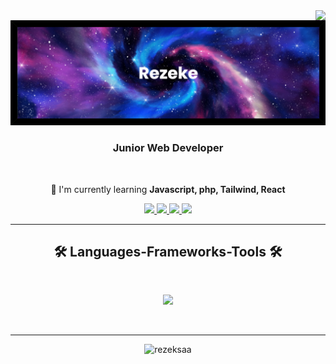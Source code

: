 <img position="absolute" align="right" src="https://visitor-badge.laobi.icu/badge?page_id=rezeksaa.rezeksaa"/>

<img src="banner.png">
<div>
  
</div>

<h3 align="center">Junior Web Developer</h3>

<br/>

<div align="center">

🌱 I'm currently learning **Javascript, php, Tailwind, React**
  
</div>

<div align="center">

<a href="mailto:mrezky.eksatama@gmail.com">
<img src="https://img.shields.io/badge/Gmail-D14836?style=for-the-badge&logo=gmail&logoColor=white" targer="_blank">
</a>

<a href="https://www.linkedin.com/in/muhammad-rezky-eksatama-7187392a9/">
<img src="https://img.shields.io/badge/LinkedIn-0077B5?style=for-the-badge&logo=linkedin&logoColor=white">
</a>

<a href="https://wa.me/+6282125299265">
<img src="https://img.shields.io/badge/WhatsApp-25D366?style=for-the-badge&logo=WhatsApp&logoColor=white">
</a>

<a href="https://www.instagram.com/rez_eks/">
<img src="https://img.shields.io/badge/Instagram-E4405F?style=for-the-badge&logo=instagram&logoColor=white">  
</a>
  
</div>

<hr/>

<h2 align="center">🛠️ Languages-Frameworks-Tools 🛠️</h2>
<br/>
<p align="center">
  <a href="https://skillicons.dev">
    <img src="https://skillicons.dev/icons?i=flutter,dart,java,py,vscode" />
  </a>
</p>

<br/>
<hr/>

<p align="center"><img src="https://github-readme-stats.vercel.app/api/top-langs?username=rezeksaa&show_icons=true&locale=en&layout=compact" alt="rezeksaa" /></p>


